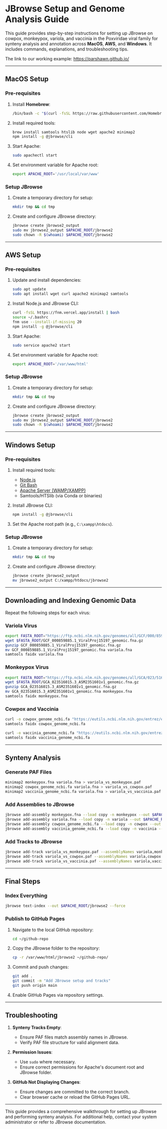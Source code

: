 
# JBrowse Setup and Genome Analysis Guide

This guide provides step-by-step instructions for setting up JBrowse on cowpox, monkeypox, variola, and vaccinia in the Poxviridae viral family for synteny analysis and annotation across **MacOS**, **AWS**, and **Windows**. It includes commands, explanations, and troubleshooting tips.

The link to our working example: https://parshawn.github.io/

---

## **MacOS Setup**

### Pre-requisites
1. Install **Homebrew**:
   ```bash
   /bin/bash -c "$(curl -fsSL https://raw.githubusercontent.com/Homebrew/install/HEAD/install.sh)"
   ```

2. Install required tools:
   ```bash
   brew install samtools htslib node wget apache2 minimap2
   npm install -g @jbrowse/cli
   ```

3. Start Apache:
   ```bash
   sudo apachectl start
   ```

4. Set environment variable for Apache root:
   ```bash
   export APACHE_ROOT='/usr/local/var/www'
   ```

### Setup JBrowse
1. Create a temporary directory for setup:
   ```bash
   mkdir tmp && cd tmp
   ```

2. Create and configure JBrowse directory:
   ```bash
   jbrowse create jbrowse2_output
   sudo mv jbrowse2_output $APACHE_ROOT/jbrowse2
   sudo chown -R $(whoami) $APACHE_ROOT/jbrowse2
   ```

---

## **AWS Setup**

### Pre-requisites
1. Update and install dependencies:
   ```bash
   sudo apt update
   sudo apt install wget curl apache2 minimap2 samtools
   ```

2. Install Node.js and JBrowse CLI:
   ```bash
   curl -fsSL https://fnm.vercel.app/install | bash
   source ~/.bashrc
   fnm use --install-if-missing 20
   npm install -g @jbrowse/cli
   ```

3. Start Apache:
   ```bash
   sudo service apache2 start
   ```

4. Set environment variable for Apache root:
   ```bash
   export APACHE_ROOT='/var/www/html'
   ```

### Setup JBrowse
1. Create a temporary directory for setup:
   ```bash
   mkdir tmp && cd tmp
   ```

2. Create and configure JBrowse directory:
   ```bash
   jbrowse create jbrowse2_output
   sudo mv jbrowse2_output $APACHE_ROOT/jbrowse2
   sudo chown -R $(whoami) $APACHE_ROOT/jbrowse2
   ```

---

## **Windows Setup**

### Pre-requisites
1. Install required tools:
   - [Node.js](https://nodejs.org/)
   - [Git Bash](https://git-scm.com/downloads)
   - [Apache Server (WAMP/XAMPP)](https://www.apachefriends.org/index.html)
   - Samtools/HTSlib (via Conda or binaries)

2. Install JBrowse CLI:
   ```bash
   npm install -g @jbrowse/cli
   ```

3. Set the Apache root path (e.g., `C:\xampp\htdocs`).

### Setup JBrowse
1. Create a temporary directory for setup:
   ```bash
   mkdir tmp && cd tmp
   ```

2. Create and configure JBrowse directory:
   ```bash
   jbrowse create jbrowse2_output
   mv jbrowse2_output C:/xampp/htdocs/jbrowse2
   ```

---

## **Downloading and Indexing Genomic Data**

Repeat the following steps for each virus:

### Variola Virus
```bash
export FASTA_ROOT="https://ftp.ncbi.nlm.nih.gov/genomes/all/GCF/000/859/885/GCF_000859885.1_ViralProj15197/"
wget $FASTA_ROOT/GCF_000859885.1_ViralProj15197_genomic.fna.gz
gunzip GCF_000859885.1_ViralProj15197_genomic.fna.gz
mv GCF_000859885.1_ViralProj15197_genomic.fna variola.fna
samtools faidx variola.fna
```

### Monkeypox Virus
```bash
export FASTA_ROOT="https://ftp.ncbi.nlm.nih.gov/genomes/all/GCA/023/516/015/GCA_023516015.3_ASM2351601v1/"
wget $FASTA_ROOT/GCA_023516015.3_ASM2351601v1_genomic.fna.gz
gunzip GCA_023516015.3_ASM2351601v1_genomic.fna.gz
mv GCA_023516015.3_ASM2351601v1_genomic.fna monkeypox.fna
samtools faidx monkeypox.fna
```

### Cowpox and Vaccinia
```bash
curl -o cowpox_genome_ncbi.fa "https://eutils.ncbi.nlm.nih.gov/entrez/eutils/efetch.fcgi?db=nuccore&id=NC_003663.2&rettype=fasta&retmode=text"
samtools faidx cowpox_genome_ncbi.fa

curl -o vaccinia_genome_ncbi.fa "https://eutils.ncbi.nlm.nih.gov/entrez/eutils/efetch.fcgi?db=nuccore&id=NC_006998.1&rettype=fasta&retmode=text"
samtools faidx vaccinia_genome_ncbi.fa
```

---

## **Synteny Analysis**

### Generate PAF Files
```bash
minimap2 monkeypox.fna variola.fna > variola_vs_monkeypox.paf
minimap2 cowpox_genome_ncbi.fa variola.fna > variola_vs_cowpox.paf
minimap2 vaccinia_genome_ncbi.fa variola.fna > variola_vs_vaccinia.paf
```

### Add Assemblies to JBrowse
```bash
jbrowse add-assembly monkeypox.fna --load copy -n monkeypox --out $APACHE_ROOT/jbrowse2
jbrowse add-assembly variola.fna --load copy -n variola --out $APACHE_ROOT/jbrowse2
jbrowse add-assembly cowpox_genome_ncbi.fa --load copy -n cowpox --out $APACHE_ROOT/jbrowse2
jbrowse add-assembly vaccinia_genome_ncbi.fa --load copy -n vaccinia --out $APACHE_ROOT/jbrowse2
```

### Add Tracks to JBrowse
```bash
jbrowse add-track variola_vs_monkeypox.paf --assemblyNames variola,monkeypox --load copy --out $APACHE_ROOT/jbrowse2 --force
jbrowse add-track variola_vs_cowpox.paf --assemblyNames variola,cowpox --load copy --out $APACHE_ROOT/jbrowse2 --force
jbrowse add-track variola_vs_vaccinia.paf --assemblyNames variola,vaccinia --load copy --out $APACHE_ROOT/jbrowse2 --force
```

---

## **Final Steps**

### Index Everything
```bash
jbrowse text-index --out $APACHE_ROOT/jbrowse2 --force
```

### Publish to GitHub Pages
1. Navigate to the local GitHub repository:
   ```bash
   cd ~/github-repo
   ```

2. Copy the JBrowse folder to the repository:
   ```bash
   cp -r /var/www/html/jbrowse2 ~/github-repo/
   ```

3. Commit and push changes:
   ```bash
   git add .
   git commit -m "Add JBrowse setup and tracks"
   git push origin main
   ```

4. Enable GitHub Pages via repository settings.

---

## **Troubleshooting**

1. **Synteny Tracks Empty**:
   - Ensure PAF files match assembly names in JBrowse.
   - Verify PAF file structure for valid alignment data.

2. **Permission Issues**:
   - Use `sudo` where necessary.
   - Ensure correct permissions for Apache's document root and JBrowse folder.

3. **GitHub Not Displaying Changes**:
   - Ensure changes are committed to the correct branch.
   - Clear browser cache or reload the GitHub Pages URL.

---

This guide provides a comprehensive walkthrough for setting up JBrowse and performing synteny analysis. For additional help, contact your system administrator or refer to JBrowse documentation.

